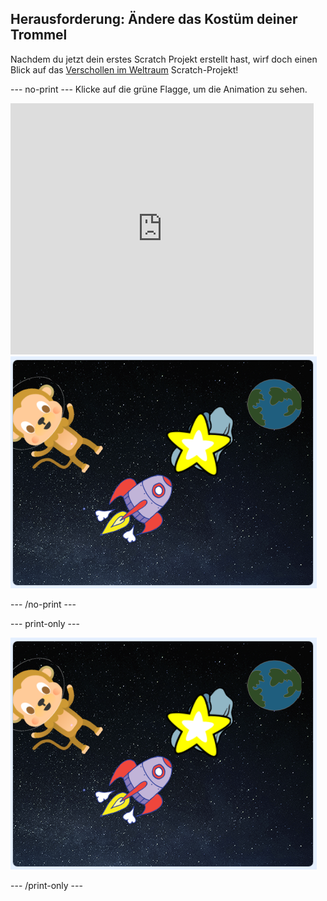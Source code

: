 ## Herausforderung: Ändere das Kostüm deiner Trommel

Nachdem du jetzt dein erstes Scratch Projekt erstellt hast, wirf doch einen Blick auf das [Verschollen im Weltraum](https://projects.raspberrypi.org/en/projects/lost-in-space?utm_source=pathway&utm_medium=whatnext&utm_campaign=projects) Scratch-Projekt!

\--- no-print \--- Klicke auf die grüne Flagge, um die Animation zu sehen.

<div class="scratch-preview">
  <iframe allowtransparency="true" width="485" height="402" src="https://scratch.mit.edu/projects/embed/276873231/?autostart=false" frameborder="0" scrolling="no"></iframe>
  <img src="images/space-final.png">
</div>

\--- /no-print \---

\--- print-only \---

![Fertiges Projekt](images/space-final.png)

\--- /print-only \---